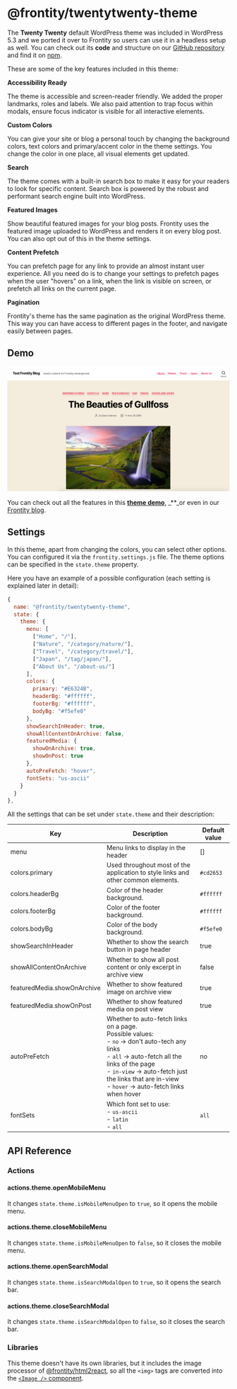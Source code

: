 # @frontity/twentytwenty-theme

The **Twenty Twenty** default WordPress theme was included in WordPress 5.3 and we ported it over to Frontity so users can use it in a headless setup as well. You can check out its **code** and structure on our [GitHub repository](https://github.com/frontity/frontity/tree/dev/packages/twentytwenty-theme) and find it on [npm](https://www.npmjs.com/package/@frontity/twentytwenty-theme).

These are some of the key features included in this theme:

**Accessibility Ready**

The theme is accessible and screen-reader friendly. We added the proper landmarks, roles and labels. We also paid attention to trap focus within modals, ensure focus indicator is visible for all interactive elements.

**Custom Colors**

You can give your site or blog a personal touch by changing the background colors, text colors and primary/accent color in the theme settings. You change the color in one place, all visual elements get updated.

**Search**

The theme comes with a built-in search box to make it easy for your readers to look for specific content. Search box is powered by the robust and performant search engine built into WordPress.

**Featured Images**

Show beautiful featured images for your blog posts. Frontity uses the featured image uploaded to WordPress and renders it on every blog post. You can also opt out of this in the theme settings.

**Content Prefetch**

You can prefetch page for any link to provide an almost instant user experience. All you need do is to change your settings to prefetch pages when the user "hovers" on a link, when the link is visible on screen, or prefetch all links on the current page.

**Pagination**

Frontity's theme has the same pagination as the original WordPress theme. This way you can have access to different pages in the footer, and navigate easily between pages.

## Demo

![Homepage view in Twenty Twenty Frontity Theme.](../.gitbook/assets/screenshot-homepage-view-twentytwenty-frontity-theme.png)

You can check out all the features in this [**theme demo**](https://twentytwenty.frontity.org/), \_\*\*\_or even in our [Frontity blog](https://blog.frontity.org/).

## Settings

In this theme, apart from changing the colors, you can select other options. You can configured it via the `frontity.settings.js` file. The theme options can be specified in the `state.theme` property.

Here you have an example of a possible configuration \(each setting is explained later in detail\):

```javascript
{
  name: "@frontity/twentytwenty-theme",
  state: {
    theme: {
      menu: [
        ["Home", "/"],
        ["Nature", "/category/nature/"],
        ["Travel", "/category/travel/"],
        ["Japan", "/tag/japan/"],
        ["About Us", "/about-us/"]
      ],
      colors: {
        primary: "#E6324B",
        headerBg: "#ffffff",
        footerBg: "#ffffff",
        bodyBg: "#f5efe0"
      },
      showSearchInHeader: true,
      showAllContentOnArchive: false,
      featuredMedia: {
        showOnArchive: true,
        showOnPost: true
      },
      autoPreFetch: "hover",
      fontSets: "us-ascii"
    }
  }
},
```

All the settings that can be set under `state.theme` and their description:

| Key                         | Description                                                                                                                                                                                                                                                         | Default value |
| --------------------------- | ------------------------------------------------------------------------------------------------------------------------------------------------------------------------------------------------------------------------------------------------------------------- | ------------- |
| menu                        | Menu links to display in the header                                                                                                                                                                                                                                 | \[\]          |
| colors.primary              | Used throughout most of the application to style links and other common elements.                                                                                                                                                                                   | `#cd2653`     |
| colors.headerBg             | Color of the header background.                                                                                                                                                                                                                                     | `#ffffff`     |
| colors.footerBg             | Color of the footer background.                                                                                                                                                                                                                                     | `#ffffff`     |
| colors.bodyBg               | Color of the body background.                                                                                                                                                                                                                                       | `#f5efe0`     |
| showSearchInHeader          | Whether to show the search button in page header                                                                                                                                                                                                                    | true          |
| showAllContentOnArchive     | Whether to show all post content or only excerpt in archive view                                                                                                                                                                                                    | false         |
| featuredMedia.showOnArchive | Whether to show featured image on archive view                                                                                                                                                                                                                      | true          |
| featuredMedia.showOnPost    | Whether to show featured media on post view                                                                                                                                                                                                                         | true          |
| autoPreFetch                | Whether to auto-fetch links on a page. <br/>Possible values: <br/>- `no` → don't auto-tech any links <br/>- `all` → auto-fetch all the links of the page <br/>- `in-view` → auto-fetch just the links that are in-view <br/>- `hover` → auto-fetch links when hover | no            |
| fontSets                    | Which font set to use: <br/>- `us-ascii` <br/>- `latin` <br/>- `all`                                                                                                                                                                                                | `all`         |

## API Reference

### Actions

#### actions.theme.openMobileMenu

It changes `state.theme.isMobileMenuOpen` to `true`, so it opens the mobile menu.

#### actions.theme.closeMobileMenu

It changes `state.theme.isMobileMenuOpen` to `false`, so it closes the mobile menu.

#### actions.theme.openSearchModal

It changes `state.theme.isSearchModalOpen` to `true`, so it opens the search bar.

#### actions.theme.closeSearchModal

It changes `state.theme.isSearchModalOpen` to `false`, so it closes the search bar.

### Libraries

This theme doesn't have its own libraries, but it includes the image processor of [@frontity/html2react](frontity-twentytwenty-theme.md), so all the `<img>` tags are converted into the [`<Image />` component](frontity-twentytwenty-theme.md).
